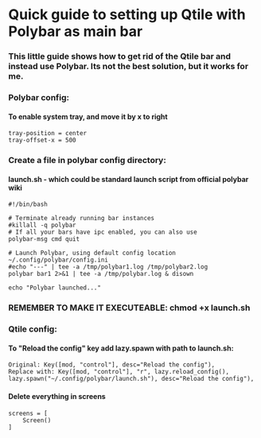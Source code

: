 # Quick guide to setting up Qtile with Polybar as main bar

### This little guide shows how to get rid of the Qtile bar and instead use Polybar. Its not the best solution, but it works for me.

### Polybar config:
#### To enable system tray, and move it by x to right
```
tray-position = center
tray-offset-x = 500
```

### Create a file in polybar config directory:
#### launch.sh - which could be standard launch script from official polybar wiki
```
#!/bin/bash

# Terminate already running bar instances
#killall -q polybar
# If all your bars have ipc enabled, you can also use
polybar-msg cmd quit

# Launch Polybar, using default config location ~/.config/polybar/config.ini
#echo "---" | tee -a /tmp/polybar1.log /tmp/polybar2.log
polybar bar1 2>&1 | tee -a /tmp/polybar.log & disown

echo "Polybar launched..."
```
### REMEMBER TO MAKE IT EXECUTEABLE: chmod +x launch.sh

### Qtile config:
#### To "Reload the config" key add lazy.spawn with path to launch.sh:
```
Original: Key([mod, "control"], desc="Reload the config"),
Replace with: Key([mod, "control"], "r", lazy.reload_config(), lazy.spawn("~/.config/polybar/launch.sh"), desc="Reload the config"),
```
#### Delete everything in screens
```
screens = [
    Screen()
]
```
